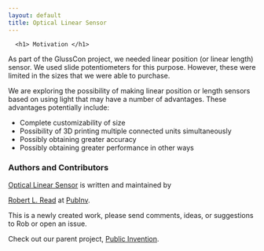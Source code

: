 ```yaml
---
layout: default
title: Optical Linear Sensor
---
```


<!-- Copyright Robert L. Read, 2017

// This file is part of optical-linear-sensor

//     Foobar is free software: you can redistribute it and/or modify
//     it under the terms of the GNU General Public License as published by
//     the Free Software Foundation, either version 3 of the License, or
//     (at your option) any later version.

//     Foobar is distributed in the hope that it will be useful,
//     but WITHOUT ANY WARRANTY; without even the implied warranty of
//     MERCHANTABILITY or FITNESS FOR A PARTICULAR PURPOSE.  See the
//     GNU General Public License for more details.

//     You should have received a copy of the GNU General Public License
//     along with color-block-font.  If not, see <http://www.gnu.org/licenses/>.

-->
    

<link rel="stylesheet" href="./stylesheets/color-block.css">
<script src="./javascripts/colorize.js"></script>

<style>
 .text-block {
    font-family: "Courier";
font-size: 22px;
text-align: left;
}
</style>
     
  <div id="content-wrapper">
    <div class="inner clearfix">
      <section id="main-content">
	<section id="textsection" style="{border: red;}">
	</section>

	  <h1> Motivation </h1>
<p>
As part of the GlussCon project, we needed linear position (or linear length) sensor.
We used slide potentiometers for this purpose.  However, these were limited in the sizes
that we were able to purchase. 
</p>
<p>
We are exploring the possibility of making linear position or length sensors based on using light that
may have a number of advantages. These advantages potentially include:
<ul>
<li>
Complete customizability of size
<li>
Possibility of 3D printing multiple connected units simultaneously
<li>
Possibly obtaining greater accuracy
<li>
Possibly obtaining greater performance in other ways
</ul>
</p>

<h3>
  <a id="authors-and-contributors" class="anchor" href="#authors-and-contributors" aria-hidden="true"><span aria-hidden="true" class="octicon octicon-link"></span></a>Authors and Contributors</h3>

<p><a href="https://github.com/PubInv/optical-linear-sensor">Optical Linear Sensor</a> is written and maintained by

  <a href="mailto:read.robert@gmail.com">Robert L. Read</a> at <a href="https://github.com/PubInv">PubInv</a>.</p>

<p> This is a newly created work, please send comments, ideas, or suggestions to Rob or open an issue.</p>

<p>Check out our parent project, <a href="https://pubinv.github.io/PubInv">Public Invention</a>.</p>


  

